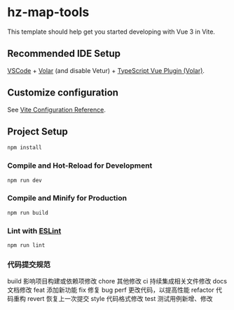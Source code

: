 <!--
 * @Author: WangNing
 * @Date: 2022-12-27 14:36:37
 * @LastEditors: WangNing
 * @LastEditTime: 2022-12-27 19:30:39
 * @FilePath: /hz-map-tools/README.md
-->
# hz-map-tools

This template should help get you started developing with Vue 3 in Vite.

## Recommended IDE Setup

[VSCode](https://code.visualstudio.com/) + [Volar](https://marketplace.visualstudio.com/items?itemName=Vue.volar) (and disable Vetur) + [TypeScript Vue Plugin (Volar)](https://marketplace.visualstudio.com/items?itemName=Vue.vscode-typescript-vue-plugin).

## Customize configuration

See [Vite Configuration Reference](https://vitejs.dev/config/).

## Project Setup

```sh
npm install
```

### Compile and Hot-Reload for Development

```sh
npm run dev
```

### Compile and Minify for Production

```sh
npm run build
```

### Lint with [ESLint](https://eslint.org/)

```sh
npm run lint
```
### 代码提交规范

build 影响项目构建或依赖项修改
chore 其他修改
ci 持续集成相关文件修改
docs 文档修改
feat 添加新功能
fix 修复 bug
perf 更改代码，以提高性能
refactor 代码重构
revert 恢复上一次提交
style 代码格式修改
test 测试用例新增、修改
